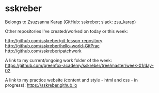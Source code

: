 # sskreber
Belongs to Zsuzsanna Karap (GitHub: sskreber; slack: zsu_karap)

Other repositories I've created/worked on today or this week:

http://github.com/sskreber/git-lesson-repository 
http://github.com/sskreber/hello-world-GitPrac
http://github.com/sskreber/patchwork

A link to my current/ongoing work folder of the week: 
https://github.com/greenfox-academy/sskreber/tree/master/week-01/day-02

A link to my practice website (content and style - html and css - in 
progress):
https://sskreber.github.io
